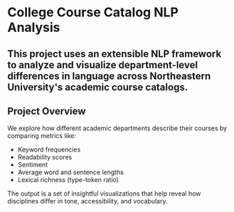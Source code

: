 # College Course Catalog NLP Analysis

This project uses an extensible NLP framework to analyze and visualize department-level differences in language across Northeastern University's academic course catalogs. 
---

## Project Overview

We explore how different academic departments describe their courses by comparing metrics like:

- Keyword frequencies
- Readability scores
- Sentiment
- Average word and sentence lengths
- Lexical richness (type-token ratio)

The output is a set of insightful visualizations that help reveal how disciplines differ in tone, accessibility, and vocabulary.
